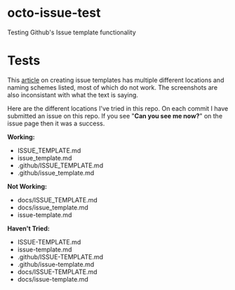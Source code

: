 # octo-issue-test
Testing Github's Issue template functionality

# Tests
This [article](https://help.github.com/articles/creating-an-issue-template-for-your-repository/) on creating issue templates has multiple different locations and naming schemes listed, most of which do not work. The screenshots are also inconsistant with what the text is saying.

Here are the different locations I've tried in this repo. On each commit I have submitted an issue on this repo. If you see "**Can you see me now?**" on the issue page then it was a success.

**Working:**
* ISSUE_TEMPLATE.md
* issue_template.md
* .github/ISSUE_TEMPLATE.md
* .github/issue_template.md

**Not Working:**
* docs/ISSUE_TEMPLATE.md
* docs/issue_template.md
* issue-template.md

**Haven't Tried:**
* ISSUE-TEMPLATE.md
* issue-template.md
* .github/ISSUE-TEMPLATE.md
* .github/issue-template.md
* docs/ISSUE-TEMPLATE.md
* docs/issue-template.md

